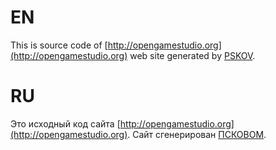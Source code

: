 
# EN

This is source code of [http://opengamestudio.org](http://opengamestudio.org) web site generated by [PSKOV][pskov-en].

# RU

Это исходный код сайта [http://opengamestudio.org](http://opengamestudio.org). Сайт сгенерирован [ПСКОВОМ][pskov-ru].

[pskov-en]: http://opengamestudio.org/pskov
[pskov-ru]: http://opengamestudio.org/pskov/ru
